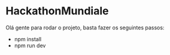 # HackathonMundiale

Olá gente para rodar o projeto, basta fazer os seguintes passos:

- npm install
- npm run dev